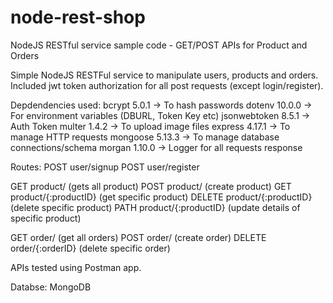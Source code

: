 # node-rest-shop
NodeJS RESTful service sample code - GET/POST APIs for Product and Orders

Simple NodeJS RESTFul service to manipulate users, products and orders. Included jwt token authorization for all post requests (except login/register).

Depdendencies used:
bcrypt 5.0.1 -> To hash passwords
dotenv 10.0.0 -> For environment variables (DBURL, Token Key etc)
jsonwebtoken 8.5.1 -> Auth Token
multer 1.4.2 -> To upload image files
express 4.17.1 -> To manage HTTP requests
mongoose 5.13.3 -> To manage database connections/schema
morgan 1.10.0 -> Logger for all requests response 

Routes:
POST user/signup
POST user/register

GET product/ (gets all product)
POST product/ (create product)
GET product/{:productID} (get specific product)
DELETE product/{:productID} (delete specific product)
PATH product/{:productID} (update details of specific product)

GET order/ (get all orders)
POST order/ (create order)
DELETE order/{:orderID} (delete specific order)

APIs tested using Postman app.

Databse: MongoDB
